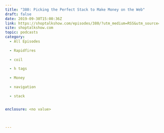 ```yaml
---
title: "380: Picking the Perfect Stack to Make Money on the Web"
draft: false
date: 2019-09-30T15:00:36Z
link: https://shoptalkshow.com/episodes/380/?utm_medium=RSS&utm_source=hune
site: shoptalkshow.com
topic: podcasts
category:
  - All Episodes
  
  - Rapidfires
  
  - coil
  
  - h tags
  
  - Money
  
  - navigation
  
  - stack
  

enclosure: <no value>
 
  

---
```

